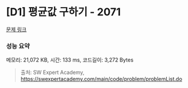 # [D1] 평균값 구하기 - 2071 

[문제 링크](https://swexpertacademy.com/main/code/problem/problemDetail.do?contestProbId=AV5QRnJqA5cDFAUq) 

### 성능 요약

메모리: 21,072 KB, 시간: 133 ms, 코드길이: 3,272 Bytes



> 출처: SW Expert Academy, https://swexpertacademy.com/main/code/problem/problemList.do